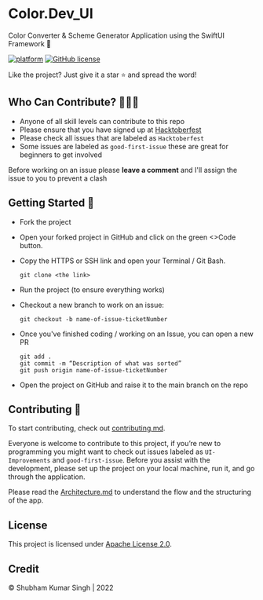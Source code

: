 # Color.Dev_UI
Color Converter &amp; Scheme Generator Application using the SwiftUI Framework 🚀

[![platform](https://img.shields.io/badge/platform-iOS-orange)](https://www.android.com)
[![GitHub license](https://img.shields.io/badge/License-Apache2.0-blue.svg)](LICENSE)


Like the project? Just give it a star ⭐️ and spread the word!


## Who Can Contribute? 👩🏽‍💻
* Anyone of all skill levels can contribute to this repo
* Please ensure that you have signed up at [Hacktoberfest](https://hacktoberfest.digitalocean.com/)
* Please check all issues that are labeled as `Hacktoberfest` 
* Some issues are labeled as `good-first-issue` these are great for beginners to get involved

Before working on an issue please **leave a comment** and I'll assign the issue to you to prevent a clash


## Getting Started 🙌
* Fork the project
* Open your forked project in GitHub and click on the green <>Code button.
* Copy the HTTPS or SSH link and open your Terminal / Git Bash.

      git clone <the link>

* Run the project (to ensure everything works)
* Checkout a new branch to work on an issue:

      git checkout -b name-of-issue-ticketNumber
* Once you've finished coding / working on an Issue, you can open a new PR  

      git add . 
      git commit -m “Description of what was sorted”
      git push origin name-of-issue-ticketNumber

* Open the project on GitHub and raise it to the main branch on the repo


## Contributing 🤖
To start contributing, check out [contributing.md](https://github.com/Shubham0812/Color.Dev_UI/blob/main/docs/CONTRIBUTORS.md). 

Everyone is welcome to contribute to this project, if you’re new to programming you might want to check out issues labeled as `UI-Improvements` and `good-first-issue`. Before you assist with the development, please set up the project on your local machine, run it, and go through the application.


Please read the [Architecture.md](https://github.com/Shubham0812/Color.Dev_UI/blob/main/docs/Architecture.md) to understand the flow and the structuring of the app.


## License
This project is licensed under [Apache License 2.0](https://github.com/Shubham0812/HabitTracker_UI/blob/main/LICENSE).


## Credit
© Shubham Kumar Singh | 2022
